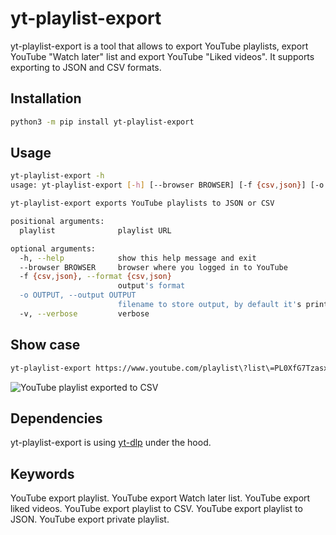 # yt-playlist-export

yt-playlist-export is a tool that allows to export YouTube playlists, export YouTube "Watch later" list and export YouTube "Liked videos". It supports exporting to JSON and CSV formats.

## Installation

```bash {"id":"01J4HFTRJ1CK76GD127E1R65GX"}
python3 -m pip install yt-playlist-export
```

## Usage

```bash {"id":"01J4HFTRJ1CK76GD127F41SF28"}
yt-playlist-export -h
usage: yt-playlist-export [-h] [--browser BROWSER] [-f {csv,json}] [-o OUTPUT] [-v] playlist [playlist ...]

yt-playlist-export exports YouTube playlists to JSON or CSV

positional arguments:
  playlist              playlist URL

optional arguments:
  -h, --help            show this help message and exit
  --browser BROWSER     browser where you logged in to YouTube
  -f {csv,json}, --format {csv,json}
                        output's format
  -o OUTPUT, --output OUTPUT
                        filename to store output, by default it's printed to stdout
  -v, --verbose         verbose
```

## Show case

```bash {"id":"01J4HFTRJ1CK76GD127FGZF1W0"}
yt-playlist-export https://www.youtube.com/playlist\?list\=PL0XfG7TzasxNCl8a-SdyvSoazX1VYBweF -f csv -o test.csv
```

![YouTube playlist exported to CSV](/assets/format_csv.png)

## Dependencies

yt-playlist-export is using [yt-dlp](https://github.com/yt-dlp) under the hood.

## Keywords

YouTube export playlist. YouTube export Watch later list. YouTube export liked videos. YouTube export playlist to CSV. YouTube export playlist to JSON. YouTube export private playlist.

